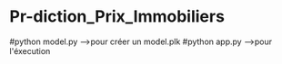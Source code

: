 # Pr-diction_Prix_Immobiliers
#python model.py -->pour créer un model.plk
#python app.py -->pour l'éxecution
